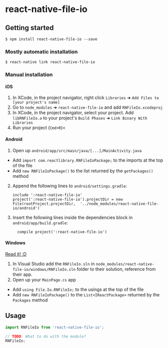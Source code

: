 
# react-native-file-io

## Getting started

`$ npm install react-native-file-io --save`

### Mostly automatic installation

`$ react-native link react-native-file-io`

### Manual installation


#### iOS

1. In XCode, in the project navigator, right click `Libraries` ➜ `Add Files to [your project's name]`
2. Go to `node_modules` ➜ `react-native-file-io` and add `RNFileIo.xcodeproj`
3. In XCode, in the project navigator, select your project. Add `libRNFileIo.a` to your project's `Build Phases` ➜ `Link Binary With Libraries`
4. Run your project (`Cmd+R`)<

#### Android

1. Open up `android/app/src/main/java/[...]/MainActivity.java`
  - Add `import com.reactlibrary.RNFileIoPackage;` to the imports at the top of the file
  - Add `new RNFileIoPackage()` to the list returned by the `getPackages()` method
2. Append the following lines to `android/settings.gradle`:
  	```
  	include ':react-native-file-io'
  	project(':react-native-file-io').projectDir = new File(rootProject.projectDir, 	'../node_modules/react-native-file-io/android')
  	```
3. Insert the following lines inside the dependencies block in `android/app/build.gradle`:
  	```
      compile project(':react-native-file-io')
  	```

#### Windows
[Read it! :D](https://github.com/ReactWindows/react-native)

1. In Visual Studio add the `RNFileIo.sln` in `node_modules/react-native-file-io/windows/RNFileIo.sln` folder to their solution, reference from their app.
2. Open up your `MainPage.cs` app
  - Add `using File.Io.RNFileIo;` to the usings at the top of the file
  - Add `new RNFileIoPackage()` to the `List<IReactPackage>` returned by the `Packages` method


## Usage
```javascript
import RNFileIo from 'react-native-file-io';

// TODO: What to do with the module?
RNFileIo;
```
  